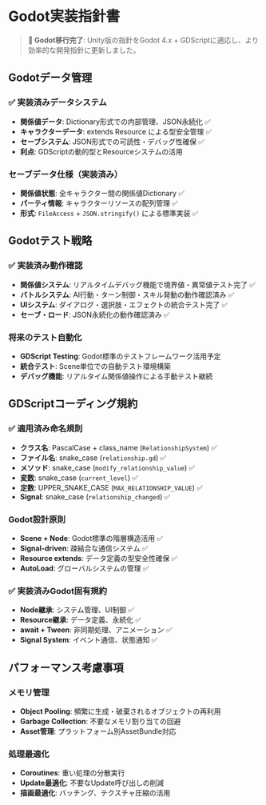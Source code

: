 # Godot実装指針書

> **🔄 Godot移行完了**: Unity版の指針をGodot 4.x + GDScriptに適応し、より効率的な開発指針に更新しました。

## Godotデータ管理

### ✅ 実装済みデータシステム
- **関係値データ**: Dictionary形式での内部管理、JSON永続化 ✅
- **キャラクターデータ**: extends Resource による型安全管理 ✅
- **セーブシステム**: JSON形式での可読性・デバッグ性確保 ✅
- **利点**: GDScriptの動的型とResourceシステムの活用

### セーブデータ仕様（実装済み）
- **関係値状態**: 全キャラクター間の関係値Dictionary ✅
- **パーティ情報**: キャラクターリソースの配列管理 ✅
- **形式**: `FileAccess` + `JSON.stringify()` による標準実装 ✅

## Godotテスト戦略

### ✅ 実装済み動作確認
- **関係値システム**: リアルタイムデバッグ機能で境界値・異常値テスト完了 ✅
- **バトルシステム**: AI行動・ターン制御・スキル発動の動作確認済み ✅
- **UIシステム**: ダイアログ・選択肢・エフェクトの統合テスト完了 ✅
- **セーブ・ロード**: JSON永続化の動作確認済み ✅

### 将来のテスト自動化
- **GDScript Testing**: Godot標準のテストフレームワーク活用予定
- **統合テスト**: Scene単位での自動テスト環境構築
- **デバッグ機能**: リアルタイム関係値操作による手動テスト継続

## GDScriptコーディング規約

### ✅ 適用済み命名規則
- **クラス名**: PascalCase + class_name (`RelationshipSystem`) ✅
- **ファイル名**: snake_case (`relationship.gd`) ✅
- **メソッド**: snake_case (`modify_relationship_value`) ✅
- **変数**: snake_case (`current_level`) ✅
- **定数**: UPPER_SNAKE_CASE (`MAX_RELATIONSHIP_VALUE`) ✅
- **Signal**: snake_case (`relationship_changed`) ✅

### Godot設計原則
- **Scene + Node**: Godot標準の階層構造活用 ✅
- **Signal-driven**: 疎結合な通信システム ✅
- **Resource extends**: データ定義の型安全性確保 ✅
- **AutoLoad**: グローバルシステムの管理 ✅

### ✅ 実装済みGodot固有規約
- **Node継承**: システム管理、UI制御 ✅
- **Resource継承**: データ定義、永続化 ✅
- **await + Tween**: 非同期処理、アニメーション ✅
- **Signal System**: イベント通信、状態通知 ✅

## パフォーマンス考慮事項

### メモリ管理
- **Object Pooling**: 頻繁に生成・破棄されるオブジェクトの再利用
- **Garbage Collection**: 不要なメモリ割り当ての回避
- **Asset管理**: プラットフォーム別AssetBundle対応

### 処理最適化
- **Coroutines**: 重い処理の分散実行
- **Update最適化**: 不要なUpdate呼び出しの削減
- **描画最適化**: バッチング、テクスチャ圧縮の活用